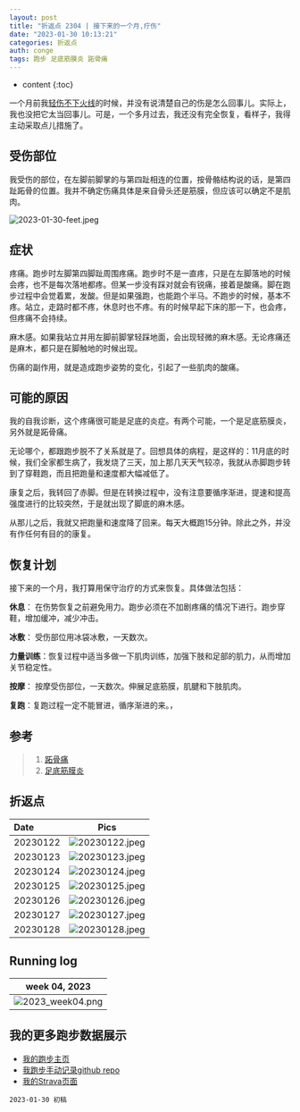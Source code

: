 ```yaml
---
layout: post
title: "折返点 2304 | 接下来的一个月,疗伤"
date: "2023-01-30 10:13:21"
categories: 折返点
auth: conge
tags: 跑步 足底筋膜炎 跖骨痛 
---
```

* content
{:toc}

一个月前我[轻伤不下火线](2022/12/11/ReturnPoint-minor-injury/)的时候，并没有说清楚自己的伤是怎么回事儿。实际上，我也没把它太当回事儿。可是，一个多月过去，我还没有完全恢复，看样子，我得主动采取点儿措施了。




## 受伤部位

我受伤的部位，在左脚前脚掌的与第四趾相连的位置，按骨骼结构说的话，是第四趾跖骨的位置。我并不确定伤痛具体是来自骨头还是筋膜，但应该可以确定不是肌肉。

![2023-01-30-feet.jpeg](https://s2.loli.net/2023/01/31/JZ6KPVzydEvSM7i.png)

## 症状

疼痛。跑步时左脚第四脚趾周围疼痛。跑步时不是一直疼，只是在左脚落地的时候会疼，也不是每次落地都疼。但某一步没有踩对就会有锐痛，接着是酸痛。脚在跑步过程中会觉着累，发酸。但是如果强跑，也能跑个半马。不跑步的时候，基本不疼。站立，走路时都不疼，休息时也不疼。有的时候早起下床的那一下，也会疼，但疼痛不会持续。

麻木感。如果我站立并用左脚前脚掌轻踩地面，会出现轻微的麻木感。无论疼痛还是麻木，都只是在脚触地的时候出现。

伤痛的副作用，就是造成跑步姿势的变化，引起了一些肌肉的酸痛。

## 可能的原因

我的自我诊断，这个疼痛很可能是足底的炎症。有两个可能，一个是足底筋膜炎，另外就是跖骨痛。

无论哪个，都跟跑步脱不了关系就是了。回想具体的病程，是这样的：11月底的时候，我们全家都生病了，我发烧了三天，加上那几天天气较凉，我就从赤脚跑步转到了穿鞋跑，而且把跑量和速度都大幅减低了。

康复之后，我转回了赤脚。但是在转换过程中，没有注意要循序渐进，提速和提高强度进行的比较突然，于是就出现了脚底的麻木感。

从那儿之后，我就又把跑量和速度降了回来。每天大概跑15分钟。除此之外，并没有作任何有目的的康复。

## 恢复计划

接下来的一个月，我打算用保守治疗的方式来恢复。具体做法包括：

**休息**： 在伤势恢复之前避免用力。跑步必须在不加剧疼痛的情况下进行。跑步穿鞋，增加缓冲，减少冲击。

**冰敷**： 受伤部位用冰袋冰敷，一天数次。

**力量训练**：恢复过程中适当多做一下肌肉训练，加强下肢和足部的肌力，从而增加关节稳定性。

**按摩**： 按摩受伤部位，一天数次。伸展足底筋膜，肌腱和下肢肌肉。

**复跑**：复跑过程一定不能冒进，循序渐进的来。，

## 参考

> 1. [跖骨痛](https://www.drmed.cn/Metatarsalgia)
> 2. [足底筋膜炎](https://www.drmed.cn/Plantar-fasciitis)

## 折返点

| Date     |                                Pics                                  |
| :------- | :------------------------------------------------------------------: |
| 20230122 |![20230122.jpeg](https://s2.loli.net/2023/01/31/H5f8cCTeLUiuzEw.jpg) |
| 20230123 |![20230123.jpeg](https://s2.loli.net/2023/01/31/RSFqrbGv6gQnCdU.jpg) |
| 20230124 |![20230124.jpeg](https://s2.loli.net/2023/01/31/Tp6kYaGI2AV4nxK.jpg) |
| 20230125 |![20230125.jpeg](https://s2.loli.net/2023/01/31/iza6gOKFkxbZyLj.jpg) |
| 20230126 |![20230126.jpeg](https://s2.loli.net/2023/01/31/tHRXbKaeW8gNOBj.jpg) |
| 20230127 |![20230127.jpeg](https://s2.loli.net/2023/01/31/Rxzab6SJo2cAXfE.jpg) |
| 20230128 |![20230128.jpeg](https://s2.loli.net/2023/01/31/Nmy7qxwLQWgaRC2.jpg) |

## Running log

|                            week 04, 2023                              |
| :-------------------------------------------------------------------: |
|![2023_week04.png](https://s2.loli.net/2023/01/31/6aGVtvBCO5u3ipW.png) |

## 我的更多跑步数据展示

* [我的跑步主页](https://conge.livingwithfcs.org/running_page/)
* [我跑步手动记录github repo](https://github.com/conge/RunningStreak)
* [我的Strava页面](https://www.strava.com/athletes/57680242)

```
2023-01-30 初稿
```

